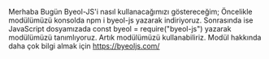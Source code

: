 Merhaba Bugün Byeol-JS'i nasıl kullanacağımızı göstereceğim;
Öncelikle modülümüzü konsolda npm i byeol-js yazarak indiriyoruz.
Sonrasında ise JavaScript dosyamızada const byeol = require("byeol-js") yazarak modülümüzü tanımlıyoruz. Artık modülümüzü kullanabiliriz. 
Modül hakkında daha çok bilgi almak için https://byeoljs.com/

